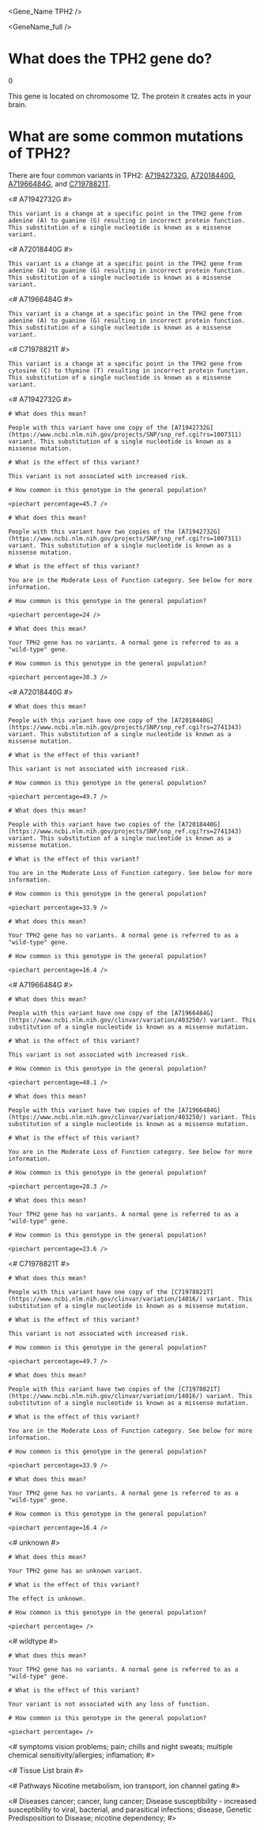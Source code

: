 <Gene_Name TPH2 />

<GeneName_full  />

# What does the TPH2 gene do?

0

This gene is located on chromosome 12. The protein it creates acts in your brain.



<GeneAnalysis gene="TPH2" interval="NC_000012.12:g.71938846_72032441"> 

# What are some common mutations of TPH2?
 
There are four common variants in TPH2: [A71942732G](https://www.ncbi.nlm.nih.gov/projects/SNP/snp_ref.cgi?rs=1007311), [A72018440G](https://www.ncbi.nlm.nih.gov/projects/SNP/snp_ref.cgi?rs=2741343), [A71966484G](https://www.ncbi.nlm.nih.gov/clinvar/variation/403250/), and [C71978821T](https://www.ncbi.nlm.nih.gov/clinvar/variation/14016/).

<# A71942732G #>
  <Variant hgvs="NC_000012.12:g.71942732A>G" name="A71942732G"> 

    This variant is a change at a specific point in the TPH2 gene from adenine (A) to guanine (G) resulting in incorrect protein function. This substitution of a single nucleotide is known as a missense variant.

  </Variant>
<# A72018440G #>
  <Variant hgvs="NC_000012.12:g.72018440A>G" name="A72018440G"> 

    This variant is a change at a specific point in the TPH2 gene from adenine (A) to guanine (G) resulting in incorrect protein function. This substitution of a single nucleotide is known as a missense variant.

  </Variant>
<# A71966484G #>
  <Variant hgvs="NC_000012.12:g.71966484A>G" name="A71966484G"> 

    This variant is a change at a specific point in the TPH2 gene from adenine (A) to guanine (G) resulting in incorrect protein function. This substitution of a single nucleotide is known as a missense variant.

  </Variant>
<# C71978821T #>
  <Variant hgvs="NC_000012.12:g.71978821C>T" name="C71978821T"> 

    This variant is a change at a specific point in the TPH2 gene from cytosine (C) to thymine (T) resulting in incorrect protein function. This substitution of a single nucleotide is known as a missense variant.

  </Variant>

<# A71942732G #>
  <Genotype hgvs="NC_000012.12:g.[71942732A>G];[71942732=]" name="A71942732G"> 

    # What does this mean?
 
    People with this variant have one copy of the [A71942732G](https://www.ncbi.nlm.nih.gov/projects/SNP/snp_ref.cgi?rs=1007311) variant. This substitution of a single nucleotide is known as a missense mutation.

    # What is the effect of this variant?

    This variant is not associated with increased risk.

    # How common is this genotype in the general population?

    <piechart percentage=45.7 />
  </Genotype>
  <Genotype hgvs="NC_000012.12:g.[71942732A>G];[71942732A>G]" name="A71942732G"> 
 
    # What does this mean?

    People with this variant have two copies of the [A71942732G](https://www.ncbi.nlm.nih.gov/projects/SNP/snp_ref.cgi?rs=1007311) variant. This substitution of a single nucleotide is known as a missense mutation.

    # What is the effect of this variant?

    You are in the Moderate Loss of Function category. See below for more information.

    # How common is this genotype in the general population?

    <piechart percentage=24 />
  </Genotype>
  <Genotype hgvs="NC_000012.12:g.[71942732=];[71942732=]" name="A71942732G"> 
 
    # What does this mean?

    Your TPH2 gene has no variants. A normal gene is referred to as a "wild-type" gene.

    # How common is this genotype in the general population?

    <piechart percentage=30.3 />
  </Genotype>
<# A72018440G #>
  <Genotype hgvs="NC_000012.12:g.[72018440A>G];[72018440=]" name="A72018440G"> 

    # What does this mean?
 
    People with this variant have one copy of the [A72018440G](https://www.ncbi.nlm.nih.gov/projects/SNP/snp_ref.cgi?rs=2741343) variant. This substitution of a single nucleotide is known as a missense mutation.

    # What is the effect of this variant?

    This variant is not associated with increased risk.

    # How common is this genotype in the general population?

    <piechart percentage=49.7 />
  </Genotype>
  <Genotype hgvs="NC_000012.12:g.[72018440A>G];[72018440A>G]" name="A72018440G"> 
 
    # What does this mean?

    People with this variant have two copies of the [A72018440G](https://www.ncbi.nlm.nih.gov/projects/SNP/snp_ref.cgi?rs=2741343) variant. This substitution of a single nucleotide is known as a missense mutation.

    # What is the effect of this variant?

    You are in the Moderate Loss of Function category. See below for more information.

    # How common is this genotype in the general population?

    <piechart percentage=33.9 />
  </Genotype>
  <Genotype hgvs="NC_000012.12:g.[72018440=];[72018440=]" name="A72018440G"> 
 
    # What does this mean?

    Your TPH2 gene has no variants. A normal gene is referred to as a "wild-type" gene.

    # How common is this genotype in the general population?

    <piechart percentage=16.4 />
  </Genotype>
<# A71966484G #>
  <Genotype hgvs="NC_000012.12:g.[71966484A>G];[71966484=]" name="A71966484G"> 

    # What does this mean?
 
    People with this variant have one copy of the [A71966484G](https://www.ncbi.nlm.nih.gov/clinvar/variation/403250/) variant. This substitution of a single nucleotide is known as a missense mutation.

    # What is the effect of this variant?

    This variant is not associated with increased risk.

    # How common is this genotype in the general population?

    <piechart percentage=48.1 />
  </Genotype>
  <Genotype hgvs="NC_000012.12:g.[71966484A>G];[71966484A>G]" name="A71966484G"> 
 
    # What does this mean?

    People with this variant have two copies of the [A71966484G](https://www.ncbi.nlm.nih.gov/clinvar/variation/403250/) variant. This substitution of a single nucleotide is known as a missense mutation.

    # What is the effect of this variant?

    You are in the Moderate Loss of Function category. See below for more information.

    # How common is this genotype in the general population?

    <piechart percentage=28.3 />
  </Genotype>
  <Genotype hgvs="NC_000012.12:g.[71966484=];[71966484=]" name="A71966484G"> 
 
    # What does this mean?

    Your TPH2 gene has no variants. A normal gene is referred to as a "wild-type" gene.

    # How common is this genotype in the general population?

    <piechart percentage=23.6 />
  </Genotype>
<# C71978821T #>
  <Genotype hgvs="NC_000012.12:g.[71978821C>T];[71978821=]" name="C71978821T"> 

    # What does this mean?
 
    People with this variant have one copy of the [C71978821T](https://www.ncbi.nlm.nih.gov/clinvar/variation/14016/) variant. This substitution of a single nucleotide is known as a missense mutation.

    # What is the effect of this variant?

    This variant is not associated with increased risk.

    # How common is this genotype in the general population?

    <piechart percentage=49.7 />
  </Genotype>
  <Genotype hgvs="NC_000012.12:g.[71978821C>T];[71978821C>T]" name="C71978821T"> 
 
    # What does this mean?

    People with this variant have two copies of the [C71978821T](https://www.ncbi.nlm.nih.gov/clinvar/variation/14016/) variant. This substitution of a single nucleotide is known as a missense mutation.

    # What is the effect of this variant?

    You are in the Moderate Loss of Function category. See below for more information.

    # How common is this genotype in the general population?

    <piechart percentage=33.9 />
  </Genotype>
  <Genotype hgvs="NC_000012.12:g.[71978821=];[71978821=]" name="C71978821T"> 
 
    # What does this mean?

    Your TPH2 gene has no variants. A normal gene is referred to as a "wild-type" gene.

    # How common is this genotype in the general population?

    <piechart percentage=16.4 />
  </Genotype>
<# unknown #>
  <Genotype hgvs="unknown"> 
 
    # What does this mean?

    Your TPH2 gene has an unknown variant.

    # What is the effect of this variant?

    The effect is unknown.

    # How common is this genotype in the general population?

    <piechart percentage= />
  </Genotype>
<# wildtype #>
  <Genotype hgvs="wildtype">
 
    # What does this mean?

    Your TPH2 gene has no variants. A normal gene is referred to as a "wild-type" gene.

    # What is the effect of this variant?

    Your variant is not associated with any loss of function.

    # How common is this genotype in the general population?

    <piechart percentage= />
  </Genotype>
</GeneAnalysis>

<# symptoms  vision problems; pain; chills and night sweats; multiple chemical sensitivity/allergies; inflamation; #>

<symptoms D014786 D010146 D023341 D018777 D007249 />

<# Tissue List brain #>

<TissueList D001921 />

<# Pathways Nicotine metabolism, ion transport, ion channel gating #>

<Pathways D011978 D017136 D015640 />

<# Diseases cancer; cancer, lung cancer; Disease susceptibility - increased susceptibility to viral, bacterial, and parasitical infections; disease, Genetic Predisposition to Disease; nicotine dependency; #>

<diseases D009369 D008175 D004198 D01402 />
